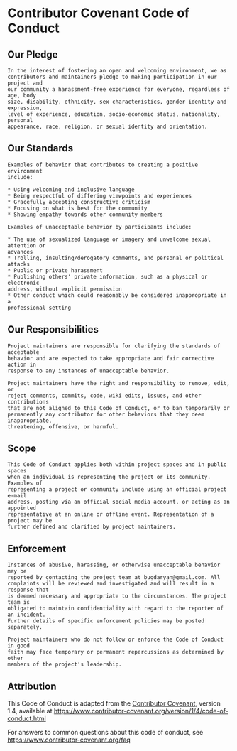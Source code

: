 # Contributor Covenant Code of Conduct 
 
## Our Pledge 
 
    In the interest of fostering an open and welcoming environment, we as
    contributors and maintainers pledge to making participation in our project and
    our community a harassment-free experience for everyone, regardless of age, body
    size, disability, ethnicity, sex characteristics, gender identity and expression,
    level of experience, education, socio-economic status, nationality, personal
    appearance, race, religion, or sexual identity and orientation.
     
## Our Standards 
 
    Examples of behavior that contributes to creating a positive environment
    include:
 
    * Using welcoming and inclusive language
    * Being respectful of differing viewpoints and experiences
    * Gracefully accepting constructive criticism
    * Focusing on what is best for the community
    * Showing empathy towards other community members
 
    Examples of unacceptable behavior by participants include:
 
    * The use of sexualized language or imagery and unwelcome sexual attention or
    advances 
    * Trolling, insulting/derogatory comments, and personal or political attacks
    * Public or private harassment
    * Publishing others' private information, such as a physical or electronic
    address, without explicit permission
    * Other conduct which could reasonably be considered inappropriate in a
    professional setting
  
## Our Responsibilities  
 
    Project maintainers are responsible for clarifying the standards of acceptable
    behavior and are expected to take appropriate and fair corrective action in
    response to any instances of unacceptable behavior.
 
    Project maintainers have the right and responsibility to remove, edit, or
    reject comments, commits, code, wiki edits, issues, and other contributions
    that are not aligned to this Code of Conduct, or to ban temporarily or
    permanently any contributor for other behaviors that they deem inappropriate,
    threatening, offensive, or harmful.
     
## Scope 
 
    This Code of Conduct applies both within project spaces and in public spaces
    when an individual is representing the project or its community. Examples of
    representing a project or community include using an official project e-mail
    address, posting via an official social media account, or acting as an appointed
    representative at an online or offline event. Representation of a project may be
    further defined and clarified by project maintainers.
 
## Enforcement 
 
    Instances of abusive, harassing, or otherwise unacceptable behavior may be
    reported by contacting the project team at bugdaryan@gmail.com. All
    complaints will be reviewed and investigated and will result in a response that
    is deemed necessary and appropriate to the circumstances. The project team is
    obligated to maintain confidentiality with regard to the reporter of an incident.
    Further details of specific enforcement policies may be posted separately.

    Project maintainers who do not follow or enforce the Code of Conduct in good
    faith may face temporary or permanent repercussions as determined by other
    members of the project's leadership.
 
## Attribution 
 
This Code of Conduct is adapted from the [Contributor Covenant][homepage], version 1.4, 
available at https://www.contributor-covenant.org/version/1/4/code-of-conduct.html 
  
[homepage]: https://www.contributor-covenant.org 
 
 For answers to common questions about this code of conduct, see
https://www.contributor-covenant.org/faq 
 